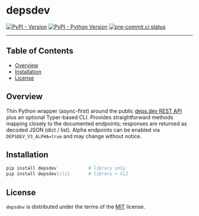 # depsdev

[![PyPI - Version](https://img.shields.io/pypi/v/depsdev.svg)](https://pypi.org/project/depsdev)
[![PyPI - Python Version](https://img.shields.io/pypi/pyversions/depsdev.svg)](https://pypi.org/project/depsdev)
[![pre-commit.ci status](https://results.pre-commit.ci/badge/github/FlavioAmurrioCS/depsdev/main.svg)](https://results.pre-commit.ci/latest/github/FlavioAmurrioCS/depsdev/main)

-----

## Table of Contents

- [Overview](#overview)
- [Installation](#installation)
- [License](#license)

## Overview

Thin Python wrapper (async-first) around the public [deps.dev REST API](https://deps.dev) plus an optional Typer-based CLI. Provides straightforward methods mapping closely to the documented endpoints; responses are returned as decoded JSON (dict / list). Alpha endpoints can be enabled via `DEPSDEV_V3_ALPHA=true` and may change without notice.

## Installation

```bash
pip install depsdev            # library only
pip install depsdev[cli]       # library + CLI
```

## License

`depsdev` is distributed under the terms of the [MIT](https://spdx.org/licenses/MIT.html) license.
